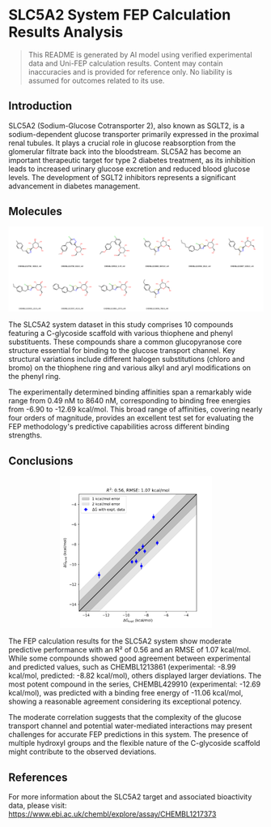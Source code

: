 # SLC5A2 System FEP Calculation Results Analysis

> This README is generated by AI model using verified experimental data and Uni-FEP calculation results. Content may contain inaccuracies and is provided for reference only. No liability is assumed for outcomes related to its use.

## Introduction

SLC5A2 (Sodium-Glucose Cotransporter 2), also known as SGLT2, is a sodium-dependent glucose transporter primarily expressed in the proximal renal tubules. It plays a crucial role in glucose reabsorption from the glomerular filtrate back into the bloodstream. SLC5A2 has become an important therapeutic target for type 2 diabetes treatment, as its inhibition leads to increased urinary glucose excretion and reduced blood glucose levels. The development of SGLT2 inhibitors represents a significant advancement in diabetes management.

## Molecules

![Molecular structures of representative compounds](mol_grid.png)

The SLC5A2 system dataset in this study comprises 10 compounds featuring a C-glycoside scaffold with various thiophene and phenyl substituents. These compounds share a common glucopyranose core structure essential for binding to the glucose transport channel. Key structural variations include different halogen substitutions (chloro and bromo) on the thiophene ring and various alkyl and aryl modifications on the phenyl ring.

The experimentally determined binding affinities span a remarkably wide range from 0.49 nM to 8640 nM, corresponding to binding free energies from -6.90 to -12.69 kcal/mol. This broad range of affinities, covering nearly four orders of magnitude, provides an excellent test set for evaluating the FEP methodology's predictive capabilities across different binding strengths.

## Conclusions

<p align="center"><img src="result_dG.png" width="300"></p>

The FEP calculation results for the SLC5A2 system show moderate predictive performance with an R² of 0.56 and an RMSE of 1.07 kcal/mol. While some compounds showed good agreement between experimental and predicted values, such as CHEMBL1213861 (experimental: -8.99 kcal/mol, predicted: -8.82 kcal/mol), others displayed larger deviations. The most potent compound in the series, CHEMBL429910 (experimental: -12.69 kcal/mol), was predicted with a binding free energy of -11.06 kcal/mol, showing a reasonable agreement considering its exceptional potency.

The moderate correlation suggests that the complexity of the glucose transport channel and potential water-mediated interactions may present challenges for accurate FEP predictions in this system. The presence of multiple hydroxyl groups and the flexible nature of the C-glycoside scaffold might contribute to the observed deviations.

## References

For more information about the SLC5A2 target and associated bioactivity data, please visit:
https://www.ebi.ac.uk/chembl/explore/assay/CHEMBL1217373 